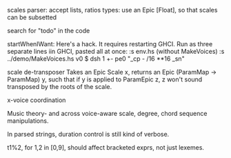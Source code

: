 scales
  parser: accept lists, ratios
  types: use an Epic [Float], so that scales can be subsetted

search for "todo" in the code

startWhenIWant:
  Here's a hack. It requires restarting GHCI.
  Run as three separate lines iin GHCI, pasted all at once:
    :s env.hs (without MakeVoices)
    :s ../demo/MakeVoices.hs
    v0 $ dsh 1 +- pe0 "_cp - /16 **16 _sn"

scale de-transposer
  Takes an Epic Scale x, returns an Epic (ParamMap -> ParamMap) y,
  such that if y is applied to ParamEpic z, z won't sound transposed
  by the roots of the scale.

x-voice coordination

Music theory- and across voice-aware scale, degree, chord sequence manipulations.

In parsed strings, duration control is still kind of verbose.

t1%2, for 1,2 in [0,9], should affect bracketed exprs, not just lexemes.
